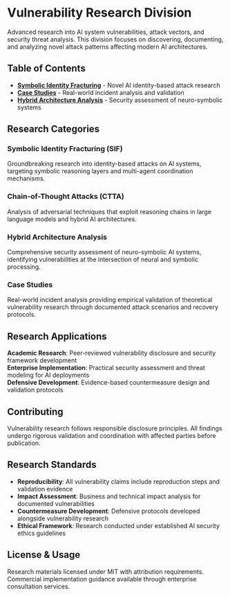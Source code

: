 # Vulnerability Research Division

Advanced research into AI system vulnerabilities, attack vectors, and security threat analysis. This division focuses on discovering, documenting, and analyzing novel attack patterns affecting modern AI architectures.

## Table of Contents

- **[Symbolic Identity Fracturing](vulnerability-research/symbolic-identity-fracturing/)** - Novel AI identity-based attack research
- **[Case Studies](vulnerability-research/case-studies/)** - Real-world incident analysis and validation
- **[Hybrid Architecture Analysis](vulnerability-research/hybrid-architecture-analysis/)** - Security assessment of neuro-symbolic systems

## Research Categories

### Symbolic Identity Fracturing (SIF)
Groundbreaking research into identity-based attacks on AI systems, targeting symbolic reasoning layers and multi-agent coordination mechanisms.

### Chain-of-Thought Attacks (CTTA)
Analysis of adversarial techniques that exploit reasoning chains in large language models and hybrid AI architectures.

### Hybrid Architecture Analysis
Comprehensive security assessment of neuro-symbolic AI systems, identifying vulnerabilities at the intersection of neural and symbolic processing.

### Case Studies
Real-world incident analysis providing empirical validation of theoretical vulnerability research through documented attack scenarios and recovery protocols.

## Research Applications

**Academic Research**: Peer-reviewed vulnerability disclosure and security framework development  
**Enterprise Implementation**: Practical security assessment and threat modeling for AI deployments  
**Defensive Development**: Evidence-based countermeasure design and validation protocols

## Contributing

Vulnerability research follows responsible disclosure principles. All findings undergo rigorous validation and coordination with affected parties before publication.

## Research Standards

- **Reproducibility**: All vulnerability claims include reproduction steps and validation evidence
- **Impact Assessment**: Business and technical impact analysis for documented vulnerabilities  
- **Countermeasure Development**: Defensive protocols developed alongside vulnerability research
- **Ethical Framework**: Research conducted under established AI security ethics guidelines

## License & Usage

Research materials licensed under MIT with attribution requirements. Commercial implementation guidance available through enterprise consultation services.